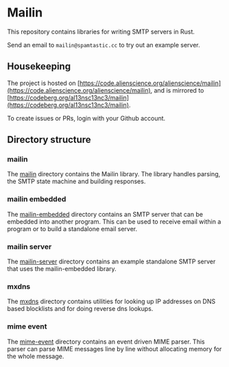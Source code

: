 # Mailin

This repository contains libraries for writing SMTP servers in Rust.

Send an email to `mailin@spamtastic.cc` to try out an example server.

## Housekeeping

The project is hosted on [https://code.alienscience.org/alienscience/mailin](https://code.alienscience.org/alienscience/mailin), and is mirrored
to [https://codeberg.org/al13nsc13nc3/mailin](https://codeberg.org/al13nsc13nc3/mailin).

To create issues or PRs, login with your Github account.

## Directory structure

### mailin

The [mailin](mailin) directory contains the Mailin library. The library handles parsing, the SMTP state machine and building responses.

### mailin embedded

The [mailin-embedded](mailin-embedded) directory contains an SMTP server that can be embedded into another program. This can be used to receive email within a program or to build a standalone email server.

### mailin server

The  [mailin-server](mailin-server) directory contains an example standalone SMTP server that uses the mailin-embedded library.

### mxdns

The [mxdns](mxdns) directory contains utilities for looking up IP addresses on DNS based blocklists and for doing reverse dns lookups.

### mime event

The [mime-event](mime-event) directory contains an event driven MIME parser. This parser can parse MIME messages line by line without allocating memory for the whole message.
